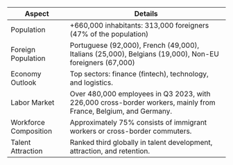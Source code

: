 | Aspect                 | Details                                                                                                          |
|------------------------|------------------------------------------------------------------------------------------------------------------|
| Population             | +660,000 inhabitants: 313,000 foreigners (47% of the population)                                                |
| Foreign Population     | Portuguese (92,000), French (49,000), Italians (25,000), Belgians (19,000), Non-EU foreigners (67,000)          |
| Economy Outlook        | Top sectors: finance (fintech), technology, and logistics.                                                        |
| Labor Market           | Over 480,000 employees in Q3 2023, with 226,000 cross-border workers, mainly from France, Belgium, and Germany. |
| Workforce Composition | Approximately 75% consists of immigrant workers or cross-border commuters.                                       |
| Talent Attraction      | Ranked third globally in talent development, attraction, and retention.                                           |
